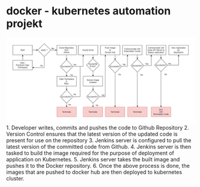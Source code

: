 # docker - kubernetes automation projekt
<img src="https://github.com/maheshgprasad/docker/blob/master/flow_jenkins_kubernetes.png"/>
1. Developer writes, commits and pushes the code to Github Repository
2. Version Control ensures that the latest version of the updated code is present for use on the repository
3. Jenkins server is configured to pull the latest version of the committed code from Github.
4. Jenkins server is then tasked to build the image required for the purpose of deployment of application on Kubernetes.
5. Jenkins server takes the built image and pushes it to the Docker repository.
6. Once the above process is done, the images that are pushed to docker hub are then deployed to kubernetes cluster.
